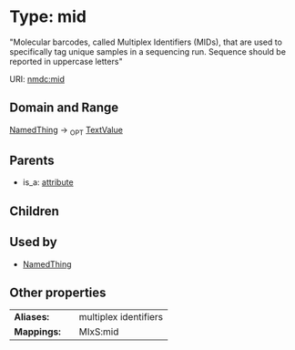 
# Type: mid


"Molecular barcodes, called Multiplex Identifiers (MIDs), that are used to specifically tag unique samples in a sequencing run. Sequence should be reported in uppercase letters"

URI: [nmdc:mid](https://microbiomedata/meta/mid)


## Domain and Range

[NamedThing](NamedThing.md) ->  <sub>OPT</sub> [TextValue](TextValue.md)

## Parents

 *  is_a: [attribute](attribute.md)

## Children


## Used by

 * [NamedThing](NamedThing.md)

## Other properties

|  |  |  |
| --- | --- | --- |
| **Aliases:** | | multiplex identifiers |
| **Mappings:** | | MIxS:mid |

